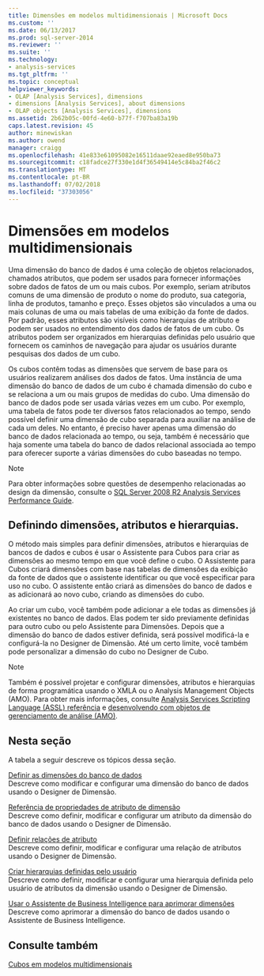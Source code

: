 ```yaml
---
title: Dimensões em modelos multidimensionais | Microsoft Docs
ms.custom: ''
ms.date: 06/13/2017
ms.prod: sql-server-2014
ms.reviewer: ''
ms.suite: ''
ms.technology:
- analysis-services
ms.tgt_pltfrm: ''
ms.topic: conceptual
helpviewer_keywords:
- OLAP [Analysis Services], dimensions
- dimensions [Analysis Services], about dimensions
- OLAP objects [Analysis Services], dimensions
ms.assetid: 2b62b05c-00fd-4e60-b77f-f707ba83a19b
caps.latest.revision: 45
author: minewiskan
ms.author: owend
manager: craigg
ms.openlocfilehash: 41e833e61095082e16511daae92eaed8e950ba73
ms.sourcegitcommit: c18fadce27f330e1d4f36549414e5c84ba2f46c2
ms.translationtype: MT
ms.contentlocale: pt-BR
ms.lasthandoff: 07/02/2018
ms.locfileid: "37303056"
---
```

# <a name="dimensions-in-multidimensional-models"></a>Dimensões em modelos multidimensionais
  Uma dimensão do banco de dados é uma coleção de objetos relacionados, chamados atributos, que podem ser usados para fornecer informações sobre dados de fatos de um ou mais cubos. Por exemplo, seriam atributos comuns de uma dimensão de produto o nome do produto, sua categoria, linha de produtos, tamanho e preço. Esses objetos são vinculados a uma ou mais colunas de uma ou mais tabelas de uma exibição da fonte de dados. Por padrão, esses atributos são visíveis como hierarquias de atributo e podem ser usados no entendimento dos dados de fatos de um cubo. Os atributos podem ser organizados em hierarquias definidas pelo usuário que fornecem os caminhos de navegação para ajudar os usuários durante pesquisas dos dados de um cubo.  
  
 Os cubos contêm todas as dimensões que servem de base para os usuários realizarem análises dos dados de fatos. Uma instância de uma dimensão do banco de dados de um cubo é chamada dimensão do cubo e se relaciona a um ou mais grupos de medidas do cubo. Uma dimensão do banco de dados pode ser usada várias vezes em um cubo. Por exemplo, uma tabela de fatos pode ter diversos fatos relacionados ao tempo, sendo possível definir uma dimensão de cubo separada para auxiliar na análise de cada um deles. No entanto, é preciso haver apenas uma dimensão do banco de dados relacionada ao tempo, ou seja, também é necessário que haja somente uma tabela do banco de dados relacional associada ao tempo para oferecer suporte a várias dimensões do cubo baseadas no tempo.  
  
> [!NOTE]  
>  Para obter informações sobre questões de desempenho relacionadas ao design da dimensão, consulte o [SQL Server 2008 R2 Analysis Services Performance Guide](http://go.microsoft.com/fwlink/?LinkId=306717).  
  
## <a name="defining-dimensions-attributes-and-hierarchies"></a>Definindo dimensões, atributos e hierarquias.  
 O método mais simples para definir dimensões, atributos e hierarquias de bancos de dados e cubos é usar o Assistente para Cubos para criar as dimensões ao mesmo tempo em que você define o cubo. O Assistente para Cubos criará dimensões com base nas tabelas de dimensões da exibição da fonte de dados que o assistente identificar ou que você especificar para uso no cubo. O assistente então criará as dimensões do banco de dados e as adicionará ao novo cubo, criando as dimensões do cubo.  
  
 Ao criar um cubo, você também pode adicionar a ele todas as dimensões já existentes no banco de dados. Elas podem ter sido previamente definidas para outro cubo ou pelo Assistente para Dimensões. Depois que a dimensão do banco de dados estiver definida, será possível modificá-la e configurá-la no Designer de Dimensão. Até um certo limite, você também pode personalizar a dimensão do cubo no Designer de Cubo.  
  
> [!NOTE]  
>  Também é possível projetar e configurar dimensões, atributos e hierarquias de forma programática usando o XMLA ou o Analysis Management Objects (AMO). Para obter mais informações, consulte [Analysis Services Scripting Language &#40;ASSL&#41; referência](../scripting/analysis-services-scripting-language-assl-for-xmla.md) e [desenvolvendo com objetos de gerenciamento de análise &#40;AMO&#41;](analysis-management-objects/developing-with-analysis-management-objects-amo.md).  
  
## <a name="in-this-section"></a>Nesta seção  
 A tabela a seguir descreve os tópicos dessa seção.  
  
 [Definir as dimensões do banco de dados](define-database-dimensions.md)  
 Descreve como modificar e configurar uma dimensão do banco de dados usando o Designer de Dimensão.  
  
 [Referência de propriedades de atributo de dimensão](dimension-attribute-properties-reference.md)  
 Descreve como definir, modificar e configurar um atributo da dimensão do banco de dados usando o Designer de Dimensão.  
  
 [Definir relações de atributo](attribute-relationships-define.md)  
 Descreve como definir, modificar e configurar uma relação de atributos usando o Designer de Dimensão.  
  
 [Criar hierarquias definidas pelo usuário](user-defined-hierarchies-create.md)  
 Descreve como definir, modificar e configurar uma hierarquia definida pelo usuário de atributos da dimensão usando o Designer de Dimensão.  
  
 [Usar o Assistente de Business Intelligence para aprimorar dimensões](../use-the-business-intelligence-wizard-to-enhance-dimensions.md)  
 Descreve como aprimorar a dimensão do banco de dados usando o Assistente de Business Intelligence.  
  
## <a name="see-also"></a>Consulte também  
 [Cubos em modelos multidimensionais](cubes-in-multidimensional-models.md)  
  
  

